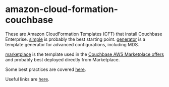 # amazon-cloud-formation-couchbase

These are Amazon CloudFormation Templates (CFT) that install Couchbase Enterprise.  [simple](simple) is probably the best starting point.  [generator](generator) is a template generator for advanced configurations, including MDS.

[marketplace](marketplace) is the template used in the [Couchbase AWS Marketplace offers](https://aws.amazon.com/marketplace/seller-profile?id=1a064a14-5ac2-4980-9167-15746aabde72) and probably best deployed directly from Marketplace.

Some best practices are covered [here](documentation/bestPractices.md).

Useful links are [here](https://github.com/couchbase-partners/links/blob/master/amazon.md).
